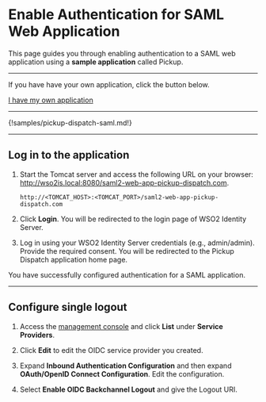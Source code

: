 # Enable Authentication for SAML Web Application

This page guides you through enabling authentication to a SAML web application using a **sample application** called Pickup. 

----
If you have have your own application, click the button below.

<a class="samplebtn_a" href="../../authenticate/regular-webapp-oidc" target="_blank" rel="nofollow noopener">I have my own application</a>

----

{!samples/pickup-dispatch-saml.md!}

----

## Log in to the application

1. Start the Tomcat server and access the following URL on your browser: <http://wso2is.local:8080/saml2-web-app-pickup-dispatch.com>.

	```
	http://<TOMCAT_HOST>:<TOMCAT_PORT>/saml2-web-app-pickup-dispatch.com
	```

2. Click **Login**. You will be redirected to the login page of WSO2 Identity Server. 

3. Log in using your WSO2 Identity Server credentials (e.g., admin/admin). Provide the required consent. You will be redirected to the Pickup Dispatch application home page.

You have successfully configured authentication for a SAML application.

----

## Configure single logout

1. Access the [management console]() and click **List** under **Service Providers**. 

2. Click **Edit** to edit the OIDC service provider you created.

3. Expand **Inbound Authentication Configuration** and then expand **OAuth/OpenID Connect Configuration**. Edit the configuration.

4. Select **Enable OIDC Backchannel Logout** and give the Logout URI. 






